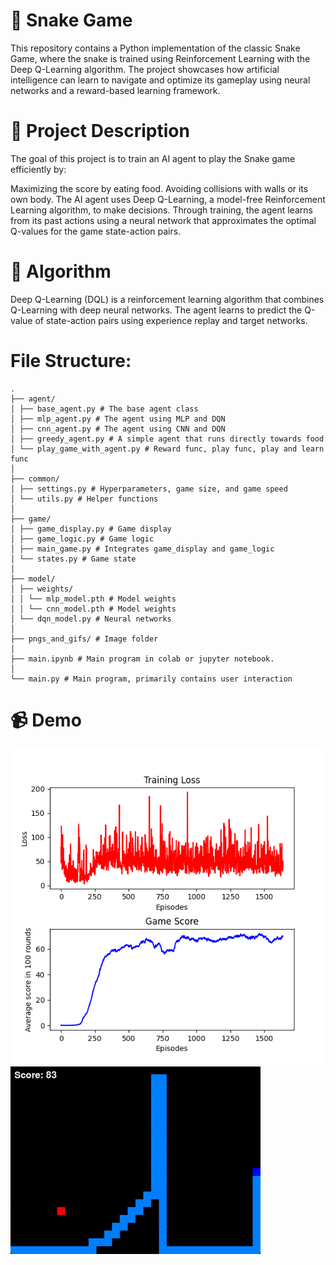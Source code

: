 
# 🐍 Snake Game
This repository contains a Python implementation of the classic Snake Game, where the snake is trained using Reinforcement Learning with the Deep Q-Learning algorithm. The project showcases how artificial intelligence can learn to navigate and optimize its gameplay using neural networks and a reward-based learning framework.

# 🎯 Project Description
The goal of this project is to train an AI agent to play the Snake game efficiently by:

Maximizing the score by eating food.
Avoiding collisions with walls or its own body.
The AI agent uses Deep Q-Learning, a model-free Reinforcement Learning algorithm, to make decisions. Through training, the agent learns from its past actions using a neural network that approximates the optimal Q-values for the game state-action pairs.


# 🧠 Algorithm
Deep Q-Learning (DQL) is a reinforcement learning algorithm that combines Q-Learning with deep neural networks. The agent learns to predict the Q-value of state-action pairs using experience replay and target networks.

# File Structure:
```
.
├── agent/
│ ├── base_agent.py # The base agent class
│ ├── mlp_agent.py # The agent using MLP and DQN
│ ├── cnn_agent.py # The agent using CNN and DQN
│ ├── greedy_agent.py # A simple agent that runs directly towards food
│ └── play_game_with_agent.py # Reward func, play func, play and learn func
│
├── common/
│ ├── settings.py # Hyperparameters, game size, and game speed
│ └── utils.py # Helper functions
│
├── game/
│ ├── game_display.py # Game display
│ ├── game_logic.py # Game logic
│ ├── main_game.py # Integrates game_display and game_logic
│ └── states.py # Game state
│
├── model/
│ ├── weights/
│ │ └── mlp_model.pth # Model weights
│ │ └── cnn_model.pth # Model weights
│ └── dqn_model.py # Neural networks
│
├── pngs_and_gifs/ # Image folder
│
├── main.ipynb # Main program in colab or jupyter notebook.
│
└── main.py # Main program, primarily contains user interaction
```

# 📹 Demo

![alt text](GIF/loss.png)
![alt text](GIF/snake.gif)

